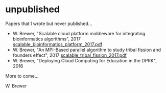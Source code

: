 # unpublished

Papers that I wrote but never published...

* W. Brewer, "Scalable cloud platform middleware for integrating bioinformatics algorithms", 2017 [scalable_bioinformatics_platform_2017.pdf](scalable_bioinformatics_platform_2017.pdf)
* W. Brewer, "An MPI-Based parallel algorithm to study tribal fission and founders effect", 2017 [scalable_tribal_fission_2017.pdf](scalable_tribal_fission_2017.pdf)
* W. Brewer, "Deploying Cloud Computing for Education in the DPRK", 2016

More to come...

W. Brewer


